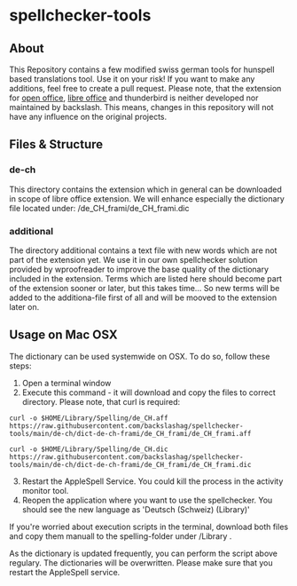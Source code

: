 # spellchecker-tools
## About
This Repository contains a few modified swiss german tools for hunspell based translations tool. Use it on your risk!
If you want to make any additions, feel free to create a pull request.
Please note, that the extension for [open office](https://extensions.openoffice.org/en/project/german-de-ch-frami-dictionaries), [libre office](https://extensions.libreoffice.org/en/extensions/show/german-de-ch-frami-dictionaries) and thunderbird is neither developed nor maintained by backslash. This means, changes in this repository will not have any influence on the original projects.
## Files & Structure

### de-ch
This directory contains the extension which in general can be downloaded in scope of libre office extension. We will enhance especially the dictionary file located under:
/de_CH_frami/de_CH_frami.dic

### additional
The directory additional contains a text file with new words which are not part of the extension yet. We use it in our own spellchecker solution provided by wproofreader to improve the base quality of the dictionary included in the extension. Terms which are listed here should become part of the extension sooner or later, but this takes time… So new terms will be added to the additiona-file first of all and will be mooved to the extension later on.

## Usage on Mac OSX
The dictionary can be used systemwide on OSX. To do so, follow these steps:
1. Open a terminal window
2. Execute this command - it will download and copy the files to correct directory. Please note, that curl is required: 
```
curl -o $HOME/Library/Spelling/de_CH.aff https://raw.githubusercontent.com/backslashag/spellchecker-tools/main/de-ch/dict-de-ch-frami/de_CH_frami/de_CH_frami.aff

curl -o $HOME/Library/Spelling/de_CH.dic https://raw.githubusercontent.com/backslashag/spellchecker-tools/main/de-ch/dict-de-ch-frami/de_CH_frami/de_CH_frami.dic
```

3. Restart the AppleSpell Service. You could kill the process in the activity monitor tool.
4. Reopen the application where you want to use the spellchecker. You should see the new language as 'Deutsch (Schweiz) (Library)'

If you're worried about execution scripts in the terminal, download both files and copy them manuall to the spelling-folder under /Library .

As the dictionary is updated frequently, you can perform the script above regulary. The dictionaries will be overwritten. Please make sure that you restart the AppleSpell service.
